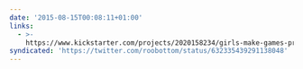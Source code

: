 ```yaml
---
date: '2015-08-15T00:08:11+01:00'
links:
  - >-
    https://www.kickstarter.com/projects/2020158234/girls-make-games-presents-interfectorem
syndicated: 'https://twitter.com/roobottom/status/632335439291138048'
---
```


